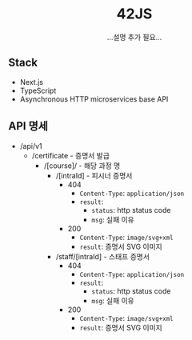 <div align="center">
  <h1>42JS</h1>
  <p>...설명 추가 필요...</p>
</div>

## Stack

- Next.js
- TypeScript
- Asynchronous HTTP microservices base API

## API 명세

- /api/v1
  - /certificate - 증명서 발급
    - /[course]/ - 해당 과정 명
      - /[intraId] - 피시너 증명서
        - 404
          - `Content-Type`: `application/json`
          - `result`:
            - `status`: http status code
            - `msg`: 실패 이유
        - 200
          - `Content-Type`: `image/svg+xml`
          - `result`: 증명서 SVG 이미지
      - /staff/[intraId] - 스태프 증명서
        - 404
          - `Content-Type`: `application/json`
          - `result`:
            - `status`: http status code
            - `msg`: 실패 이유
        - 200
          - `Content-Type`: `image/svg+xml`
          - `result`: 증명서 SVG 이미지
